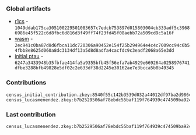 ### Global artifacts
- [r1cs](./artifacts/circuit.r1cs) - `1049ddab175ca305100229501083657c7edcb753897d015803004cb333adf5c39686986e45f522c6d8fbc6d816d3f49ff74f23fd45f08aebb72a509cd9c5a16f`
- [wasm](./artifacts/circuit.wasm) - `2ec941c0ba87d8d6fbca11dc720306a90452e154f25b294964e4c4c7009cc94c6b54fbb8e8625d060a8dc3134df13a5d8d8adfa4cacfdc9c3eadf2068a65e3dd`
- [initial ptau](./artifacts/initial.ptau) - `6247a3433948b35fbfae414fa5a9355bfb45f56efa7ab4929e669264a0258976741dfbe3288bfb49828e5df02c2e633df38d2245e30162ae7e3bcca5b8b49345`

### Contributions
```
census_initial_contribution.zkey:8540f55c142b3539d032a44012df97ba2d986c8fe67daa1cb47410cd1374224d95540c7cefd8f58d32d987e97935ab29a9a9dc57b800fabe4865106438f15d49
census_lucasmenendez.zkey:b7b2529506af78ebdc55baf119f764939c474509ba9243e592d3aebb568acb50f47133e928fbb5c277fd6a02ab8100beb6443e7ba5ae9320084d0997236a7d1f
```

### Last contribution
```
census_lucasmenendez.zkey:b7b2529506af78ebdc55baf119f764939c474509ba9243e592d3aebb568acb50f47133e928fbb5c277fd6a02ab8100beb6443e7ba5ae9320084d0997236a7d1f
```
